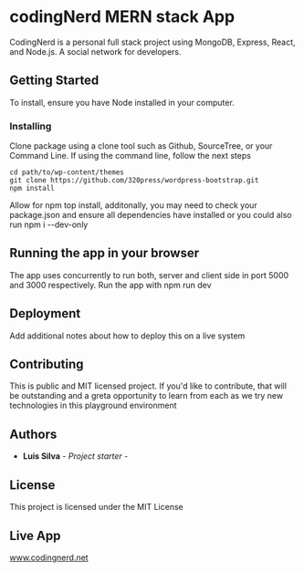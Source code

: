 # codingNerd MERN stack App

CodingNerd is a personal full stack project using MongoDB, Express, React, and Node.js. A social network for developers.

## Getting Started

To install, ensure you have Node installed in your computer. 

### Installing

Clone package using a clone tool such as Github, SourceTree, or your Command Line. If using the command line, follow the next steps

	cd path/to/wp-content/themes
	git clone https://github.com/320press/wordpress-bootstrap.git
	npm install

Allow for npm top install, additonally, you may need to check your package.json and ensure all dependencies have installed or you could also run
	npm i --dev-only 


## Running the app in your browser

The app uses concurrently to run both, server and client side in port 5000 and 3000 respectively. Run the app with
	npm run dev 

## Deployment

Add additional notes about how to deploy this on a live system


## Contributing

This is public and MIT licensed project. If you'd like to contribute, that will be outstanding and a greta opportunity to learn from each as we try new technologies in this playground environment

## Authors

* **Luis Silva** - *Project starter* - 


## License

This project is licensed under the MIT License

## Live App

www.codingnerd.net
